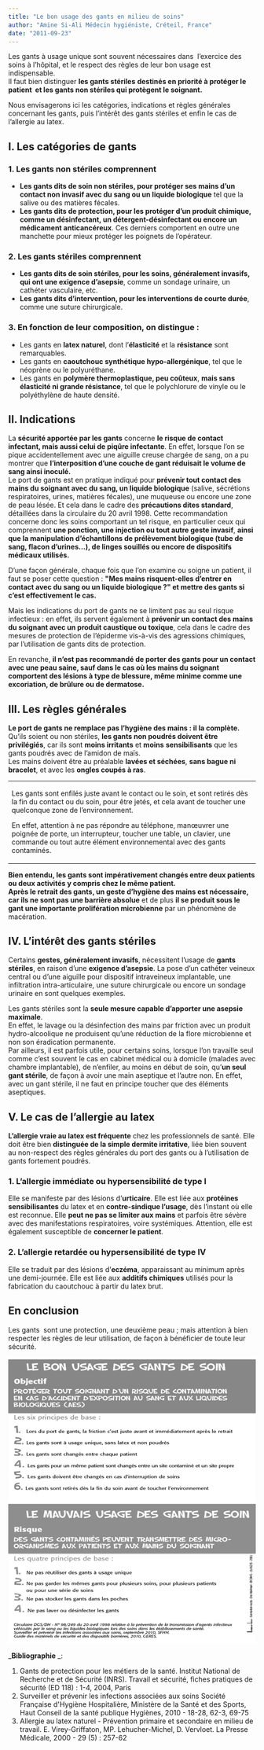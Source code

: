 ```yaml
---
title: "Le bon usage des gants en milieu de soins"
author: "Amine Si-Ali Médecin hygiéniste, Créteil, France"
date: "2011-09-23"
---
```


Les gants à usage unique sont souvent nécessaires dans  l’exercice des soins à l’hôpital, et le respect des règles de leur bon usage est indispensable.  
Il faut bien distinguer **les gants stériles** **destinés en priorité à protéger le patient  et les gants non stériles qui protègent le soignant.**

Nous envisagerons ici les catégories, indications et règles générales concernant les gants, puis l’intérêt des gants stériles et enfin le cas de l’allergie au latex.
## I. Les catégories de gants

### 1. Les gants non stériles comprennent

*   **Les gants dits de soin non stériles, pour protéger ses mains d’un contact non invasif avec du sang ou un liquide biologique** tel que la salive ou des matières fécales.
*   **Les gants dits de protection, pour les protéger d’un produit chimique, comme un désinfectant, un détergent-désinfectant ou encore un médicament anticancéreux**. Ces derniers comportent en outre une manchette pour mieux protéger les poignets de l’opérateur.

### 2. Les gants stériles comprennent

*   **Les gants dits de soin stériles, pour les soins, généralement invasifs, qui ont une exigence d’asepsie**, comme un sondage urinaire, un cathéter vasculaire, etc.
*   **Les gants dits d’intervention, pour les interventions de courte durée**, comme une suture chirurgicale.

### 3. En fonction de leur composition, on distingue :

*   Les gants en **latex naturel**, dont l’**élasticité** et la **résistance** sont remarquables.
*   Les gants en **caoutchouc synthétique hypo-allergénique**, tel que le néoprène ou le polyuréthane.
*   Les gants en **polymère thermoplastique, peu coûteux**, **mais sans élasticité ni grande résistance**, tel que le polychlorure de vinyle ou le polyéthylène de haute densité.

## II. Indications

La **sécurité apportée par les gants** concerne **le risque de contact infectant, mais aussi celui de piqûre infectante**. En effet, lorsque l’on se pique accidentellement avec une aiguille creuse chargée de sang, on a pu montrer que **l’interposition d’une couche de gant réduisait le volume de sang ainsi inoculé.**  
Le port de gants est en pratique indiqué pour **prévenir tout contact des mains du soignant avec du sang, un liquide biologique** (salive, sécrétions respiratoires, urines, matières fécales), une muqueuse ou encore une zone de peau lésée. Et cela dans le cadre des **précautions dites standard**, détaillées dans la circulaire du 20 avril 1998. Cette recommandation concerne donc les soins comportant un tel risque, en particulier ceux qui comprennent **une ponction, une injection ou tout autre geste invasif**, **ainsi que la manipulation d’échantillons de prélèvement biologique (tube de sang, flacon d’urines…), de linges souillés ou encore de dispositifs médicaux utilisés.**

D’une façon générale, chaque fois que l’on examine ou soigne un patient, il faut se poser cette question : **"Mes mains risquent-elles d’entrer en contact avec du sang ou un liquide biologique ?" et mettre des gants si c’est effectivement le cas.**

Mais les indications du port de gants ne se limitent pas au seul risque infectieux : en effet, ils servent également à **prévenir un contact des mains du soignant avec un produit caustique ou toxique**, cela dans le cadre des mesures de protection de l’épiderme vis-à-vis des agressions chimiques, par l’utilisation de gants dits de protection.

En revanche, **il n’est pas recommandé de porter des gants pour un contact avec une peau saine, sauf dans le cas où les mains du soignant comportent des lésions à type de blessure, même minime comme une excoriation, de brûlure ou de dermatose.**

## III. Les règles générales

**Le port de gants ne remplace pas l’hygiène des mains : il la complète.**  
Qu’ils soient ou non stériles, **les gants non poudrés doivent être privilégiés**, car ils sont **moins irritants** et **moins** **sensibilisants** que les gants poudrés avec de l’amidon de maïs.  
Les mains doivent être au préalable **lavées et séchées**, **sans bague ni bracelet**, et avec les **ongles coupés à ras**.

<table>

<tbody>

<tr>

<td>

Les gants sont enfilés juste avant le contact ou le soin, et sont retirés dès la fin du contact ou du soin, pour être jetés, et cela avant de toucher une quelconque zone de l’environnement.

En effet, attention à ne pas répondre au téléphone, manœuvrer une poignée de porte, un interrupteur, toucher une table, un clavier, une commande ou tout autre élément environnemental avec des gants contaminés.

</td>

</tr>

</tbody>

</table>

**Bien entendu, les gants sont impérativement changés entre deux patients ou deux activités y compris chez le même patient.  
Après le retrait des gants, un geste d’hygiène des mains est nécessaire, car ils ne sont pas une barrière absolue** et de plus **il se produit sous le gant une importante prolifération microbienne** par un phénomène de macération.

## IV. L’intérêt des gants stériles

Certains **gestes, généralement invasifs**, nécessitent l’usage de **gants stériles**, en raison d’une **exigence d’asepsie**. La pose d’un cathéter veineux central ou d’une aiguille pour dispositif intraveineux implantable, une infiltration intra-articulaire, une suture chirurgicale ou encore un sondage urinaire en sont quelques exemples.

Les gants stériles sont la **seule mesure capable d’apporter une asepsie maximale**.  
En effet, le lavage ou la désinfection des mains par friction avec un produit hydro-alcoolique ne produisent qu’une réduction de la flore microbienne et non son éradication permanente.  
Par ailleurs, il est parfois utile, pour certains soins, lorsque l’on travaille seul comme c’est souvent le cas en cabinet médical ou à domicile (malades avec chambre implantable), de n’enfiler, au moins en début de soin, qu’**un seul gant stérile**, de façon à avoir une main aseptique et l’autre non. En effet, avec un gant stérile, il ne faut en principe toucher que des éléments aseptiques.

## V. Le cas de l’allergie au latex

**L’allergie vraie au latex est fréquente** chez les professionnels de santé. Elle doit être bien **distinguée de la simple dermite irritative**, liée bien souvent au non-respect des règles générales du port des gants ou à l’utilisation de gants fortement poudrés.

### 1. L’allergie immédiate ou hypersensibilité de type I

Elle se manifeste par des lésions d’**urticaire**. Elle est liée aux **protéines sensibilisantes** du latex et en **contre-sindique l’usage**, dès l’instant où elle est reconnue. Elle **peut ne pas se limiter aux mains** et parfois être sévère avec des manifestations respiratoires, voire systémiques. Attention, elle est également susceptible de **concerner le patient**.

### 2. L’allergie retardée ou hypersensibilité de type IV

Elle se traduit par des lésions d’**eczéma**, apparaissant au minimum après une demi-journée. Elle est liée aux **additifs chimiques** utilisés pour la fabrication du caoutchouc à partir du latex brut.

## En conclusion

Les gants  sont une protection, une deuxième peau ; mais attention à bien respecter les règles de leur utilisation, de façon à bénéficier de toute leur sécurité.

![](les-gants.jpg)


_**Bibliographie** _:

1.  Gants de protection pour les métiers de la santé. Institut National de Recherche et de Sécurité (INRS). Travail et sécurité, fiches pratiques de sécurité (ED 118) : 1-4, 2004, Paris
2.  Surveiller et prévenir les infections associées aux soins Société Française d'Hygiène Hospitalière, Ministère de la Santé et des Sports, Haut Conseil de la santé publique Hygiènes, 2010 - 18-28, 62-3, 69-75
3.  Allergie au latex naturel - Prévention primaire et secondaire en milieu de travail. E. Virey-Griffaton, MP. Lehucher-Michel, D. Vervloet. La Presse Médicale, 2000 - 29 (5) : 257-62